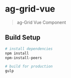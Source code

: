 # ag-grid-vue

> ag-Grid Vue Component

## Build Setup

``` bash
# install dependencies
npm install
npm-install-peers

# build for production 
gulp
```
